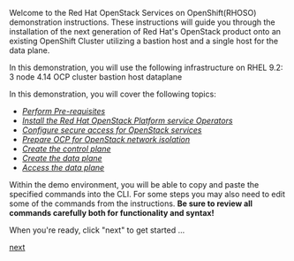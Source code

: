 Welcome to the Red Hat OpenStack Services on OpenShift(RHOSO) demonstration instructions. These instructions will
guide you through the installation of the next generation of Red Hat's OpenStack product onto an existing
OpenShift Cluster utilizing a bastion host and a single host for the data plane.

In this demonstration, you will use the following infrastructure on RHEL 9.2:
3 node 4.14 OCP cluster
bastion host
dataplane

In this demonstration, you will cover the following topics:

- [*Perform Pre-requisites*](prereqs.md)
- [*Install the Red Hat OpenStack Platform service Operators*](install-operators.md)
- [*Configure secure access for OpenStack services*](secure.md)
- [*Prepare OCP for OpenStack network isolation*](network-isolation.md)
- [*Create the control plane*](create-cp.md)
- [*Create the data plane*](create-dp.md)
- [*Access the data plane*](access.md)

Within the demo environment, you will be able to copy and paste the specified commands into the CLI. For some steps you may also need to edit some of the commands from the 
instructions. **Be sure to review all commands carefully both for functionality and syntax!**

When you're ready, click "next" to get started ...

[next](prereqs.md)

